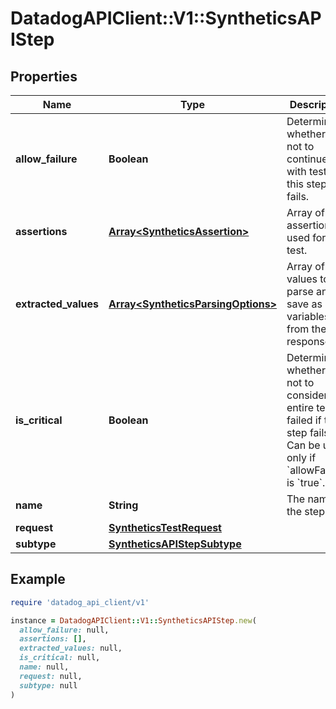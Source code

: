 # DatadogAPIClient::V1::SyntheticsAPIStep

## Properties

| Name | Type | Description | Notes |
| ---- | ---- | ----------- | ----- |
| **allow_failure** | **Boolean** | Determines whether or not to continue with test if this step fails. | [optional] |
| **assertions** | [**Array&lt;SyntheticsAssertion&gt;**](SyntheticsAssertion.md) | Array of assertions used for the test. | [optional] |
| **extracted_values** | [**Array&lt;SyntheticsParsingOptions&gt;**](SyntheticsParsingOptions.md) | Array of values to parse and save as variables from the response. | [optional] |
| **is_critical** | **Boolean** | Determines whether or not to consider the entire test as failed if this step fails. Can be used only if &#x60;allowFailure&#x60; is &#x60;true&#x60;. | [optional] |
| **name** | **String** | The name of the step. | [optional] |
| **request** | [**SyntheticsTestRequest**](SyntheticsTestRequest.md) |  | [optional] |
| **subtype** | [**SyntheticsAPIStepSubtype**](SyntheticsAPIStepSubtype.md) |  | [optional] |

## Example

```ruby
require 'datadog_api_client/v1'

instance = DatadogAPIClient::V1::SyntheticsAPIStep.new(
  allow_failure: null,
  assertions: [],
  extracted_values: null,
  is_critical: null,
  name: null,
  request: null,
  subtype: null
)
```

